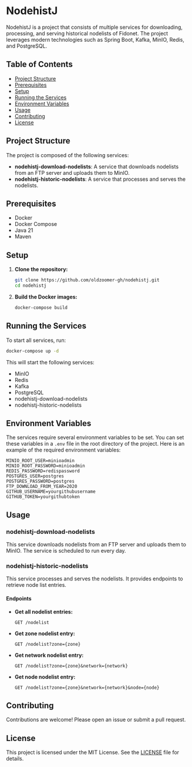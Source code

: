 # NodehistJ

NodehistJ is a project that consists of multiple services for downloading, processing, and serving historical
nodelists of Fidonet. The project leverages modern technologies such as Spring Boot, Kafka, MinIO, Redis, and PostgreSQL.

## Table of Contents

- [Project Structure](#project-structure)
- [Prerequisites](#prerequisites)
- [Setup](#setup)
- [Running the Services](#running-the-services)
- [Environment Variables](#environment-variables)
- [Usage](#usage)
- [Contributing](#contributing)
- [License](#license)

## Project Structure

The project is composed of the following services:

- **nodehistj-download-nodelists**: A service that downloads nodelists from an FTP server and uploads them to MinIO.
- **nodehistj-historic-nodelists**: A service that processes and serves the nodelists.

## Prerequisites

- Docker
- Docker Compose
- Java 21
- Maven

## Setup

1. **Clone the repository:**

   ```sh
   git clone https://github.com/oldzoomer-gh/nodehistj.git
   cd nodehistj
   ```

2. **Build the Docker images:**

   ```sh
   docker-compose build
   ```

## Running the Services

To start all services, run:

```sh
docker-compose up -d
```

This will start the following services:

- MinIO
- Redis
- Kafka
- PostgreSQL
- nodehistj-download-nodelists
- nodehistj-historic-nodelists

## Environment Variables

The services require several environment variables to be set. You can set these variables in a
`.env` file in the root directory of the project. Here is an example of the required environment variables:

```env
MINIO_ROOT_USER=minioadmin
MINIO_ROOT_PASSWORD=minioadmin
REDIS_PASSWORD=redispassword
POSTGRES_USER=postgres
POSTGRES_PASSWORD=postgres
FTP_DOWNLOAD_FROM_YEAR=2020
GITHUB_USERNAME=yourgithubusername
GITHUB_TOKEN=yourgithubtoken
```

## Usage

### nodehistj-download-nodelists

This service downloads nodelists from an FTP server and uploads them to MinIO. The service is scheduled to run every day.

### nodehistj-historic-nodelists

This service processes and serves the nodelists. It provides endpoints to retrieve node list entries.

#### Endpoints

- **Get all nodelist entries:**

  ```http
  GET /nodelist
  ```

- **Get zone nodelist entry:**

  ```http
  GET /nodelist?zone={zone}
  ```

- **Get network nodelist entry:**

  ```http
  GET /nodelist?zone={zone}&network={network}
  ```

- **Get node nodelist entry:**

  ```http
  GET /nodelist?zone={zone}&network={network}&node={node}
  ```

## Contributing

Contributions are welcome! Please open an issue or submit a pull request.

## License

This project is licensed under the MIT License. See the [LICENSE](LICENSE) file for details.
